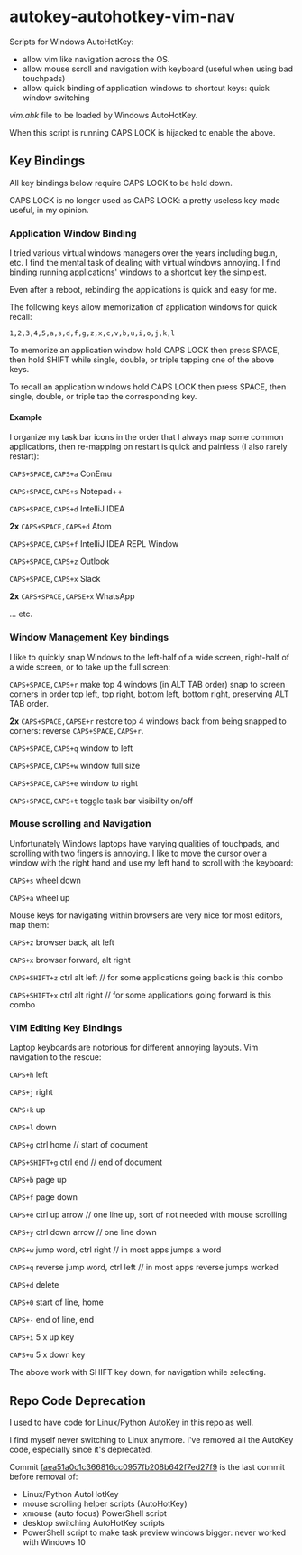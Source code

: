 # autokey-autohotkey-vim-nav

Scripts for Windows AutoHotKey:

* allow vim like navigation across the OS.
* allow mouse scroll and navigation with keyboard (useful when using bad touchpads)
* allow quick binding of application windows to shortcut keys: quick window switching

*vim.ahk* file to be loaded by Windows AutoHotKey.

When this script is running CAPS LOCK is hijacked to enable the above.

## Key Bindings

All key bindings below require CAPS LOCK to be held down.

CAPS LOCK is no longer used as CAPS LOCK: a pretty useless key made useful, in my opinion.

### Application Window Binding

I tried various virtual windows managers over the years including bug.n, etc.  I find the mental task of dealing with virtual windows annoying.  I find binding running applications' windows to a shortcut key the simplest.

Even after a reboot, rebinding the applications is quick and easy for me.

The following keys allow memorization of application windows for quick recall:

`1,2,3,4,5,a,s,d,f,g,z,x,c,v,b,u,i,o,j,k,l`

To memorize an application window hold CAPS LOCK then press SPACE, then hold SHIFT while single, double, or triple tapping one of the above keys.

To recall an application windows  hold CAPS LOCK then press SPACE, then single, double, or triple tap the corresponding key.

#### Example

I organize my task bar icons in the order that I always map some common applications, then re-mapping on restart is quick and painless (I also rarely restart):

`CAPS+SPACE,CAPS+a` ConEmu

`CAPS+SPACE,CAPS+s` Notepad++

`CAPS+SPACE,CAPS+d` IntelliJ IDEA

**2x** `CAPS+SPACE,CAPS+d` Atom

`CAPS+SPACE,CAPS+f` IntelliJ IDEA REPL Window

`CAPS+SPACE,CAPS+z` Outlook

`CAPS+SPACE,CAPS+x` Slack

**2x** `CAPS+SPACE,CAPSE+x` WhatsApp

... etc.

### Window Management Key bindings

I like to quickly snap Windows to the left-half of a wide screen, right-half of a wide screen, or to take up the full screen:

`CAPS+SPACE,CAPS+r` make top 4 windows (in ALT TAB order) snap to screen corners in order top left, top right, bottom left, bottom right, preserving ALT TAB order.

**2x** `CAPS+SPACE,CAPSE+r` restore top 4 windows back from being snapped to corners: reverse `CAPS+SPACE,CAPS+r`.

`CAPS+SPACE,CAPS+q` window to left

`CAPS+SPACE,CAPS+w` window full size

`CAPS+SPACE,CAPS+e` window to right

`CAPS+SPACE,CAPS+t` toggle task bar visibility on/off

### Mouse scrolling and Navigation

Unfortunately Windows laptops have varying qualities of touchpads, and scrolling with two fingers is annoying.  I like to move the cursor over a window with the right hand and use my left hand to scroll with the keyboard:

`CAPS+s` wheel down

`CAPS+a` wheel up

Mouse keys for navigating within browsers are very nice for most editors, map them:

`CAPS+z` browser back, alt left

`CAPS+x` browser forward, alt right

`CAPS+SHIFT+z` ctrl alt left // for some applications going back is this combo

`CAPS+SHIFT+x` ctrl alt right  // for some applications going forward is this combo

### VIM Editing Key Bindings

Laptop keyboards are notorious for different annoying layouts.  Vim navigation to the rescue:

`CAPS+h` left

`CAPS+j` right

`CAPS+k` up

`CAPS+l` down

`CAPS+g` ctrl home // start of document

`CAPS+SHIFT+g` ctrl end // end of document

`CAPS+b` page up

`CAPS+f` page down

`CAPS+e` ctrl up arrow // one line up, sort of not needed with mouse scrolling

`CAPS+y` ctrl down arrow // one line down

`CAPS+w` jump word, ctrl right // in most apps jumps a word

`CAPS+q` reverse jump word, ctrl left // in most apps reverse jumps worked

`CAPS+d` delete

`CAPS+0` start of line, home

`CAPS+-` end of line, end

`CAPS+i` 5 x up key

`CAPS+u` 5 x down key

The above work with SHIFT key down, for navigation while selecting.

## Repo Code Deprecation

I used to have code for Linux/Python AutoKey in this repo as well.

I find myself never switching to Linux anymore.  I've removed all the AutoKey code, especially since it's deprecated.

Commit [faea51a0c1c366816cc0957fb208b642f7ed27f9](https://github.com/JakubNer/autokey-autohotkey-vim-nav/commit/faea51a0c1c366816cc0957fb208b642f7ed27f9) is the last commit before removal of:

* Linux/Python AutoHotKey
* mouse scrolling helper scripts (AutoHotKey)
* xmouse (auto focus) PowerShell script
* desktop switching AutoHotKey scripts
* PowerShell script to make task preview windows bigger: never worked with Windows 10
